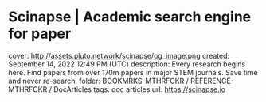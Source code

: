 # Scinapse | Academic search engine for paper

cover: http://assets.pluto.network/scinapse/og_image.png
created: September 14, 2022 12:49 PM (UTC)
description: Every research begins here. Find papers from over 170m papers in major STEM journals. Save time and never re-search.
folder: BOOKMRKS-MTHRFCKR / REFERENCE-MTHRFCKR / DocArticles
tags: doc articles
url: https://scinapse.io